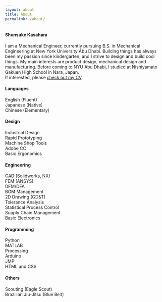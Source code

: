 ```yaml
---
layout: about
title: About
permalink: /about/
---
```


<div class="post-text-container">
<h4>Shunsuke Kasahara</h4>
<p>I am a Mechanical Engineer, currently pursuing B.S. in Mechanical Engineering at New York University Abu Dhabi. Building things has always been my passion since kindergarten, and I strive to design and build cool things. My main interests are product design, mechanical design and manufacturing. Before coming to NYU Abu Dhabi, I studied at Nishiyamato Gakuen High School in Nara, Japan.
<br> If interested, please <a class = "cv-link" target = "_blank" href = "../CV2018.pdf">check out my CV</a>. </p>
</div>

<div class="post-text-container-column-yoko">
  <div class="post-text-container">
  <div class="post-text-container-column">
    <div class="post-text-container">
      <h4>Languages</h4>
      <p>English (Fluent)<br>Japanese (Native)<br>Chinese (Elementary)</p>
      <h4>Design</h4>
      <p>Industrial Design<br>Rapid Prototyping<br>Machine Shop Tools<br>Adobe CC<br>Basic Ergonomics</p>
    </div>
  </div>
  <div class="post-text-container-column">
    <div class="post-text-container">
      <h4>Engineering</h4>
      <p>CAD (Solidworks, NX)<br>FEM (ANSYS)<br>DFM/DFA<br>BOM Management<br>2D Drawing (GD&T)<br>Tolerance Analysis<br>Statistical Process Control<br>Supply Chain Management<br>Basic Electronics</p>
    </div>
  </div>
    <div class="post-text-container-column">
      <div class="post-text-container">
        <h4>Programming</h4>
        <p>Python<br>MATLAB<br>Processing<br>Arduino<br>JMP<br>HTML and CSS</p>
        <h4>Others</h4>
        <p>Scouting (Eagle Scout)<br>Brazilian Jiu-Jitsu (Blue Belt)</p>
      </div>
    </div>
</div>

</div>
